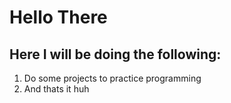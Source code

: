 # Hello There
## Here I will be doing the following: 
1. Do some projects to practice programming
2. And thats it huh